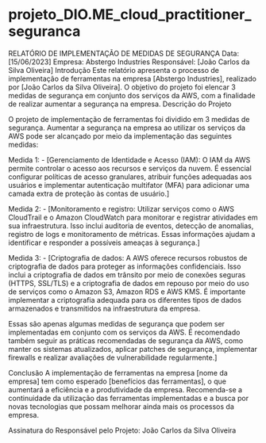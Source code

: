 # projeto_DIO.ME_cloud_practitioner_seguranca

RELATÓRIO DE IMPLEMENTAÇÃO DE MEDIDAS DE
SEGURANÇA 
Data: [15/06/2023] Empresa: Abstergo Industries Responsável: [João Carlos da Silva Oliveira] 
Introdução 
Este relatório apresenta o processo de implementação de ferramentas na empresa [Abstergo Industries], realizado por
[João Carlos da Silva Oliveira]. O objetivo do projeto foi elencar 3 medidas de segurança em conjunto dos
serviços da AWS, com a finalidade de realizar aumentar a segurança na empresa. 
Descrição do Projeto 

O projeto de implementação de ferramentas foi dividido em 3 medidas de segurança. Aumentar a segurança na empresa ao utilizar os serviços da AWS pode ser alcançado por meio da implementação das seguintes medidas:



Medida 1: - [Gerenciamento de Identidade e Acesso (IAM): O IAM da AWS permite controlar o acesso aos recursos e serviços da nuvem. É essencial configurar políticas de acesso granulares, atribuir funções adequadas aos usuários e implementar autenticação multifator (MFA) para adicionar uma camada extra de proteção às contas de usuário.] 


Medida 2: - [Monitoramento e registro: Utilizar serviços como o AWS CloudTrail e o Amazon CloudWatch para monitorar e registrar atividades em sua infraestrutura. Isso inclui auditoria de eventos, detecção de anomalias, registro de logs e monitoramento de métricas. Essas informações ajudam a identificar e responder a possíveis ameaças à segurança.] 


Medida 3: - [Criptografia de dados: A AWS oferece recursos robustos de criptografia de dados para proteger as informações confidenciais. Isso inclui a criptografia de dados em trânsito por meio de conexões seguras (HTTPS, SSL/TLS) e a criptografia de dados em repouso por meio do uso de serviços como o Amazon S3, Amazon RDS e AWS KMS. É importante implementar a criptografia adequada para os diferentes tipos de dados armazenados e transmitidos na infraestrutura da empresa.

Essas são apenas algumas medidas de segurança que podem ser implementadas em conjunto com os serviços da AWS. É recomendado também seguir as práticas recomendadas de segurança da AWS, como manter os sistemas atualizados, aplicar patches de segurança, implementar firewalls e realizar avaliações de vulnerabilidade regularmente.] 


Conclusão 
A implementação de ferramentas na empresa [nome da empresa] tem como esperado [benefícios das ferramentas], o que
aumentará a eficiência e a produtividade da empresa. Recomenda-se a continuidade da utilização das ferramentas
implementadas e a busca por novas tecnologias que possam melhorar ainda mais os processos da empresa. 

Assinatura do Responsável pelo Projeto: 
João Carlos da Silva Oliveira
